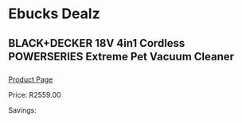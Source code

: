 
# Ebucks Dealz
## BLACK+DECKER 18V 4in1 Cordless POWERSERIES Extreme Pet Vacuum Cleaner
[Product Page](https://www.ebucks.com/web/shop/productSelected.do?prodId=1069192650&catId=998409624)

Price: R2559.00

Savings: 


	